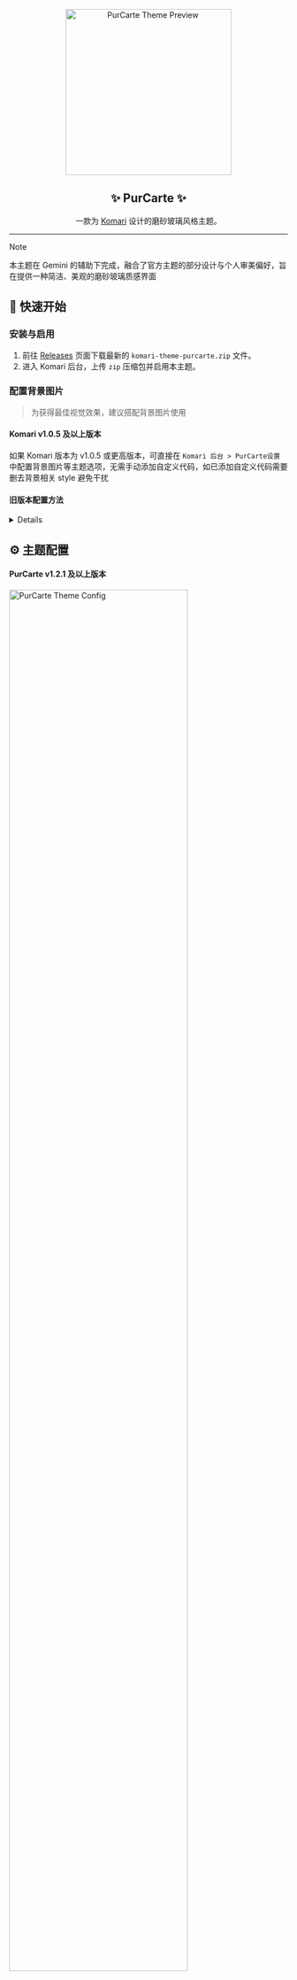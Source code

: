 <div align="center">

<img width="300" src="./preview.png" alt="PurCarte Theme Preview">

## ✨ PurCarte ✨

一款为 [Komari](https://github.com/komari-monitor/komari) 设计的磨砂玻璃风格主题。

</div>

---

> [!NOTE]
> 本主题在 Gemini 的辅助下完成，融合了官方主题的部分设计与个人审美偏好，旨在提供一种简洁、美观的磨砂玻璃质感界面

## 🚀 快速开始

### 安装与启用

1.  前往 [Releases](https://github.com/Montia37/komari-theme-purcarte/releases) 页面下载最新的 `komari-theme-purcarte.zip` 文件。
2.  进入 Komari 后台，上传 `zip` 压缩包并启用本主题。

### 配置背景图片

> 为获得最佳视觉效果，建议搭配背景图片使用

#### Komari v1.0.5 及以上版本

如果 Komari 版本为 v1.0.5 或更高版本，可直接在 `Komari 后台 > PurCarte设置` 中配置背景图片等主题选项，无需手动添加自定义代码，如已添加自定义代码需要删去背景相关 style 避免干扰

#### 旧版本配置方法

<details>

对于旧版本，请在 `Komari 后台 > 设置 > 站点 > 自定义 Body` 处添加以下代码并保存：

```html
<style>
  /* 自定义背景图片 */
  body::before {
    content: "";
    position: fixed;
    top: 0;
    left: 0;
    width: 100%;
    height: 100%;
    z-index: -1;
    background: url(https://i.yon.li/w/682f73d97eade.png) center/cover no-repeat;
  }
</style>
```

</details>

## ⚙️ 主题配置

#### PurCarte v1.2.1 及以上版本

<img width="80%" src="./public/examples/PurCarte-Theme-Config-New.png" alt="PurCarte Theme Config">

#### 通用主题配置方法

<img width="80%" src="./public/examples/PurCarte-Theme-Config.png" alt="PurCarte Theme Config">


<br>

> [!NOTE]
>
> 本主题支持通过 Komari 后台或前端进行详细配置，所有可用选项如下

#### 前端管理开关

- **是否在登录时显示配置编辑按钮** (`isShowConfigEditButtonInLogined`)
  - **类型:** `switch`
  - **默认值:** `true`
  - **说明:** 启用后将在登录时在标题栏最右侧显示配置编辑按钮，方便管理员进行主题配置

#### 样式调整

- **主要内容宽度** (`mainWidth`)
  - **类型:** `number`
  - **默认值:** `85`
  - **说明:** 调整主要内容的最大宽度，单位为视口宽度的百分比（vw），建议值为 80-90

- **桌面端背景图片链接** (`backgroundImage`)
  - **类型:** `string`
  - **默认值:** `/assets/Moonlit-Scenery.webp`
  - **说明:** 目前支持单张背景图片或图片api，使用“|”分隔亮色模式和暗色模式，填写单个则同时用于亮暗模式，请自行测试（eg: `https://test.com/1.png`）

- **移动端背景图片链接** (`backgroundImageMobile`)
  - **类型:** `string`
  - **默认值:** `(空)`
  - **说明:** 移动端背景图片链接，与桌面端一样区分亮暗模式，留空则使用桌面端背景

- **启用视频背景** (`enableVideoBackground`)
  - **类型:** `switch`
  - **默认值:** `false`
  - **说明:** 启用后将使用视频作为背景

- **桌面端视频背景链接** (`videoBackgroundUrl`)
  - **类型:** `string`
  - **默认值:** `/assets/LanternRivers_1080p15fps2Mbps3s.mp4`
  - **说明:** 视频背景链接（eg: `https://test.com/1.mp4`），使用“|”分隔亮色模式和暗色模式，填写单个则同时用于亮暗模式，建议使用无声视频，且视频文件较大时可能会影响加载速度

- **移动端视频背景链接** (`videoBackgroundUrlMobile`)
  - **类型:** `string`
  - **默认值:** `(空)`
  - **说明:** 移动端视频背景链接，与桌面端一样区分亮暗模式，留空则使用桌面端视频

- **背景对齐方式** (`backagroundAlignment`)
  - **类型:** `string`
  - **默认值:** `cover,top`
  - **说明:** 调整背景图片和视频的对齐方式，使用“,”分隔背景大小和位置两个属性，背景大小可选 cover（覆盖）,contain（包含）,fill（填充）；背景位置可选 center（居中）,top（顶部）,bottom（底部）,left（左侧）,right（右侧），eg: cover,top

- **启用液态玻璃效果** (`enableLiquidGlassEffect`)
  - **类型:** `switch`
  - **默认值:** `false`
  - **说明:** 启用后将使主要容器拥有液态玻璃效果

- **启用磨砂玻璃效果** (`enableBlur`)
  - **类型:** `switch`
  - **默认值:** `true`
  - **说明:** 启用后将使主要容器拥有磨砂玻璃效果

- **磨砂玻璃模糊值** (`blurValue`)
  - **类型:** `number`
  - **默认值:** `10`
  - **说明:** 调整模糊值大小，数值越大模糊效果越明显，建议值为 5-20，为 0 则表示不启用模糊效果

- **磨砂玻璃背景色** (`blurBackgroundColor`)
  - **类型:** `string`
  - **默认值:** `rgba(255, 255, 255, 0.5)|rgba(0, 0, 0, 0.5)`
  - **说明:** 调整模糊背景色，推荐 rgba 颜色值（eg: rgba(255, 255, 255, 0.5)|rgba(0, 0, 0, 0.5)），使用“|”分隔亮色模式和暗色模式的颜色值，填写单个则同时用于亮暗模式

- **启用标签透明背景** (`enableTransparentTags`)
  - **类型:** `switch`
  - **默认值:** `true`
  - **说明:** 启用后标签将使用较为透明的背景色，当背景情况复杂导致标签难以辨识时建议关闭

- **标签默认颜色列表** (`tagDefaultColorList`)
  - **类型:** `string`
  - **默认值:** `ruby,gray,gold,bronze,brown,yellow,amber,orange,tomato,red`
  - **说明:** 标签默认颜色列表，展示的标签将按顺序调用该颜色池，逗号分隔（可用的颜色列表请参考：[Radix Color](https://www.radix-ui.com/themes/docs/theme/color)，改完没有生效则说明填写有误）

- **默认主题颜色** (`selectThemeColor`)
  - **类型:** `select`
  - **可选项:** `gray`, `gold`, `bronze`, `brown`, `yellow`, `amber`, `orange`, `tomato`, `red`, `ruby`, `crimson`, `pink`, `plum`, `purple`, `violet`, `iris`, `indigo`, `blue`, `cyan`, `teal`, `jade`, `green`, `grass`, `lime`, `mint`, `sky`
  - **默认值:** `violet`
  - **说明:** 设置默认主题颜色，颜色对照请参考：[Radix Color](https://www.radix-ui.com/themes/docs/theme/color)

#### 浏览器本地存储配置

- **启用 localStorage 配置** (`enableLocalStorage`)
  - **类型:** `switch`
  - **默认值:** `true`
  - **说明:** 启用后将优先使用用户浏览器本地配置的视图和外观设置。关闭后将强制使用下方的主题配置，本地可调整但刷新即恢复

- **桌面端默认展示视图** (`selectedDefaultView`)
  - **类型:** `select`
  - **可选项:** `grid`, `table`, `compact`
  - **默认值:** `grid`
  - **说明:** 设置默认展示视图为网格、表格或紧凑型

- **默认外观** (`selectedDefaultAppearance`)
  - **类型:** `select`
  - **可选项:** `system`, `light`, `dark`
  - **默认值:** `system`
  - **说明:** 设置默认外观为浅色、深色或系统主题

- **状态卡片显示控制** (`statusCardsVisibility`)
  - **类型:** `string`
  - **默认值:** `currentTime:true,currentOnline:true,regionOverview:true,trafficOverview:true,networkSpeed:true`
  - **说明:** 控制状态卡片的显示与隐藏，格式为 卡片名称:显示状态（true/false），多个卡片使用逗号分隔，支持的卡片名称包括 currentTime（当前时间）, currentOnline（当前在线）, regionOverview（点亮地区）, trafficOverview（流量概览）, networkSpeed（网络速率）

#### 标题栏设置

- **启用标题栏左侧 Logo** (`enableLogo`)
  - **类型:** `switch`
  - **默认值:** `false`
  - **说明:** 启用后默认在标题栏左侧显示 Logo

- **Logo 图片链接** (`logoUrl`)
  - **类型:** `string`
  - **默认值:** `/assets/logo.png`
  - **说明:** Logo 图片链接（eg: `https://test.com/logo.png`）

- **启用标题栏标题** (`enableTitle`)
  - **类型:** `switch`
  - **默认值:** `true`
  - **说明:** 启用后默认在顶栏左侧显示标题

- **标题栏标题文本** (`titleText`)
  - **类型:** `string`
  - **默认值:** `(空)`
  - **说明:** 标题栏左侧显示的文本（留空则使用站点标题）

- **启用搜索按钮** (`enableSearchButton`)
  - **类型:** `switch`
  - **默认值:** `true`
  - **说明:** 启用后默认在标题栏右侧显示搜索按钮

- **启用管理按钮** (`enableAdminButton`)
  - **类型:** `switch`
  - **默认值:** `true`
  - **说明:** 启用后默认在标题栏右侧显示管理按钮

#### 内容设置

- **启用 JSON-RPC2 API 适配（实验性，未完全支持特性）** (`enableJsonRPC2Api`)
  - **类型:** `switch`
  - **默认值:** `false`
  - **说明:** 启用后将在支持的 Komari 版本（>=1.0.7）优先使用 JSON-RPC2 API 获取数据，以提升兼容性和性能，若出现问题请关闭此选项

- **是否在标题栏中显示统计信息** (`isShowStatsInHeader`)
  - **类型:** `switch`
  - **默认值:** `false`
  - **说明:** 启用后将在标题栏中显示统计信息，仅在大屏桌面端有效，当标题栏空间不足时将恢复原统计栏位置

- **合并分组栏与统计栏** (`mergeGroupsWithStats`)
  - **类型:** `switch`
  - **默认值:** `false`
  - **说明:** 启用后分组栏将合并到统计栏中，并以下拉菜单形式展示

- **启用统计栏** (`enableStatsBar`)
  - **类型:** `switch`
  - **默认值:** `true`
  - **说明:** 启用后默认显示统计栏

- **启用排序控制** (`enableSortControl`)
  - **类型:** `switch`
  - **默认值:** `false`
  - **说明:** 启用后在统计栏添加排序控制下拉菜单选项，分别对流量上下行和网速上下行进行升降排序，仅在启用统计栏时有效

- **启用离线节点置后显示** (`isOfflineNodesBehind`)
  - **类型:** `switch`
  - **默认值:** `false`
  - **说明:** 启用后离线节点将被自动置后显示

- **启用分组栏** (`enableGroupedBar`)
  - **类型:** `switch`
  - **默认值:** `true`
  - **说明:** 启用后默认显示分组栏

- **默认选择展示分组** (`defaultSelectedGroup`)
  - **类型:** `string`
  - **默认值:** `(空)`
  - **说明:** 设置默认选择展示的分组，填写后端设置的分组名，留空则默认展示“所有”分组

- **移动端默认展示视图** (`selectMobileDefaultView`)
  - **类型:** `select`
  - **可选项:** `grid`, `table`, `compact`
  - **默认值:** `grid`
  - **说明:** 设置移动端默认展示视图为网格、表格或紧凑型

- **启用 SWAP 显示** (`enableSwap`)
  - **类型:** `switch`
  - **默认值:** `true`
  - **说明:** 启用后默认显示 SWAP 信息

- **预览详情的延迟图表时间范围** (`pingChartTimeInPreview`)
  - **类型:** `number`
  - **默认值:** `1`
  - **说明:** 设置卡片右上角弹窗详情和表格下拉详情中延迟图表的时间范围，单位为小时，建议值为 1-24，时间范围太大容易导致页面卡顿

- **是否在卡片中显示硬件信息栏** (`isShowHWBarInCard`)
  - **类型:** `switch`
  - **默认值:** `true`
  - **说明:** 启用后将在节点卡片中标题栏之下显示硬件信息栏（CPU、内存和硬盘总量）

- **是否在流量进度条下方显示数值** (`isShowValueUnderProgressBar`)
  - **类型:** `switch`
  - **默认值:** `false`
  - **说明:** 启用后将在内存、SWAP、硬盘占用情况进度条下方显示实际占用数值

- **流量进度条样式** (`selectTrafficProgressStyle`)
  - **类型:** `select`
  - **可选项:** `circular`, `linear`
  - **默认值:** `circular`
  - **说明:** 设置流量进度条样式为 circular（环形）或 linear（线形）

- **启用列表视图进度条** (`enableListItemProgressBar`)
  - **类型:** `switch`
  - **默认值:** `true`
  - **说明:** 启用后列表视图中将会显示进度条来表示使用率

#### Instance 设置

- **启用 Instance 详情信息** (`enableInstanceDetail`)
  - **类型:** `switch`
  - **默认值:** `true`
  - **说明:** 启用后默认显示 Instance 详情

- **启用延迟图表** (`enablePingChart`)
  - **类型:** `switch`
  - **默认值:** `true`
  - **说明:** 启用后默认显示延迟图表

- **启用连接断点** (`enableConnectBreaks`)
  - **类型:** `switch`
  - **默认值:** `false`
  - **说明:** 启用后图表中的曲线将会跨过断点形成连续的线条，并使用半透明的垂直参考线来标记断点位置

- **延迟图表最大渲染点数** (`pingChartMaxPoints`)
  - **类型:** `number`
  - **默认值:** `0`
  - **说明:** 设置延迟图表的最大渲染点数来优化图表渲染，0 表示不限制，推荐值为 2000 或更小的值

#### UI 自定义

- **自定义 UI 文本（实验性，不推荐手动填写任何东西）** (`customTexts`)
  - **类型:** `string`
  - **默认值:** `(空)`
  - **说明:** 使用 key:value,key2:value2 的格式自定义UI文本，value 使用 URL 编码以避免特殊符号。推荐使用管理员登录后的编辑功能而不是手动填写此项，以避免格式错误导致的问题

## 🛠️ 本地开发

1.  **克隆仓库**

    ```bash
    git clone https://github.com/Montia37/komari-theme-purcarte.git
    cd komari-theme-purcarte
    ```

2.  **安装依赖**

    ```bash
    yarn install
    ```

3.  **启动开发服务器**

    ```bash
    yarn dev
    ```

4.  在浏览器中打开 `http://localhost:5173` (或 Vite 提示的其他端口) 即可进行预览和调试。

## 📄 许可证

本项目采用 [MIT License](LICENSE) 授权。
